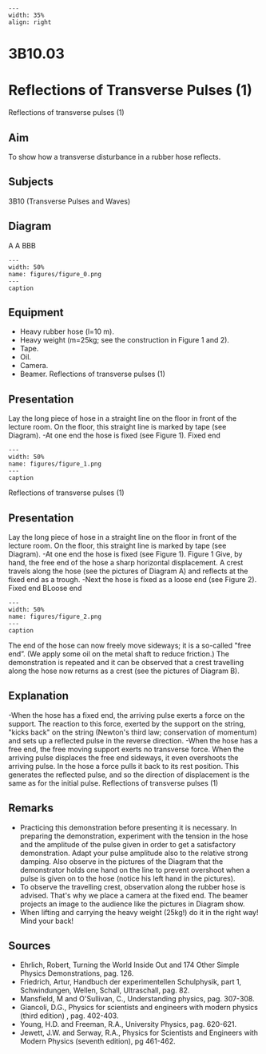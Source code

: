 
```{figure} /figures/busy.png
---
width: 35%
align: right
```
# 3B10.03 
  # Reflections of Transverse Pulses (1) 
 Reflections of transverse pulses (1)    
  
## Aim   
 To show how a transverse disturbance in a rubber hose reflects.    
  
## Subjects   
 3B10 (Transverse Pulses and Waves)   
  
## Diagram   
 A A BBB  
```{figure} figures/figure_0.png  
---  
width: 50%  
name: figures/figure_0.png  
---  
caption  
``` 
    
  
## Equipment   
 
 *  Heavy rubber hose (l=10 m). 
 *  Heavy weight (m=25kg; see the construction in Figure 1 and 2). 
 *  Tape. 
 *  Oil. 
 *  Camera. 
 *  Beamer. Reflections of transverse pulses (1)
    
  
## Presentation   
 Lay the long piece of hose in a straight line on the floor in front of the lecture room. On the floor, this straight line is marked by tape (see Diagram). -At one end the hose is fixed (see Figure 1).  Fixed end   
```{figure} figures/figure_1.png  
---  
width: 50%  
name: figures/figure_1.png  
---  
caption  
``` 
 Reflections of transverse pulses (1)    
  
## Presentation   
 Lay the long piece of hose in a straight line on the floor in front of the lecture room. On the floor, this straight line is marked by tape (see Diagram). -At one end the hose is fixed (see Figure 1).  Figure 1  Give, by hand, the free end of the hose a sharp horizontal displacement. A crest travels along the hose (see the pictures of Diagram A) and reflects at the fixed end as a trough. -Next the hose is fixed as a loose end (see Figure 2).  Fixed end BLoose end   
```{figure} figures/figure_2.png  
---  
width: 50%  
name: figures/figure_2.png  
---  
caption  
``` 
 The end of the hose can now freely move sideways; it is a so-called "free end”. (We apply some oil on the metal shaft to reduce friction.) The demonstration is repeated and it can be observed that a crest travelling along the hose now returns as a crest (see the pictures of Diagram B).    
  
## Explanation   
 -When the hose has a fixed end, the arriving pulse exerts a force on the support. The reaction to this force, exerted by the support on the string, "kicks back" on the string (Newton's third law; conservation of momentum) and sets up a reflected pulse in the reverse direction. -When the hose has a free end, the free moving support exerts no transverse force. When the arriving pulse displaces the free end sideways, it even overshoots the arriving pulse. In the hose a force pulls it back to its rest position. This generates the reflected pulse, and so the direction of displacement is the same as for the initial pulse.  Reflections of transverse pulses (1)     
  
## Remarks   
 
 *  Practicing this demonstration before presenting it is necessary. In preparing the demonstration, experiment with the tension in the hose and the amplitude of the pulse given in order to get a satisfactory demonstration. Adapt your pulse amplitude also to the relative strong damping. Also observe in the pictures of the Diagram that the demonstrator holds one hand on the line to prevent overshoot when a pulse is given on to the hose (notice his left hand in the pictures). 
 *  To observe the travelling crest, observation along the rubber hose is advised. That's why we place a camera at the fixed end. The beamer projects an image to the audience like the pictures in Diagram show. 
 *  When lifting and carrying the heavy weight (25kg!) do it in the right way! Mind your back!
   
  
## Sources   
 
 *  Ehrlich, Robert, Turning the World Inside Out and 174 Other Simple Physics Demonstrations, pag. 126. 
 *  Friedrich, Artur, Handbuch der experimentellen Schulphysik, part 1, Schwindungen, Wellen, Schall, Ultraschall, pag. 82. 
 *  Mansfield, M and O'Sullivan, C., Understanding physics, pag. 307-308. 
 *  Giancoli, D.G., Physics for scientists and engineers with modern physics (third edition) , pag. 402-403. 
 *  Young, H.D. and Freeman, R.A., University Physics, pag. 620-621. 
 *  Jewett, J.W. and Serway, R.A., Physics for Scientists and Engineers with Modern Physics (seventh edition), pg 461-462.
  